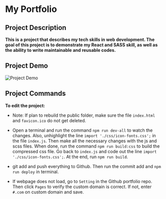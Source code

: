 # My Portfolio

## Project Description

**This is a project that describes my tech skills in web development. The goal of this project is to demonstrate my React and SASS skill, as well as the ability to write maintainable and reusable codes.**

## Project Demo

![Project Demo](https://media.giphy.com/media/Lr3UUFvyhBR8W56xcL/giphy.gif)

## Project Commands

**To edit the project:** 

- Note: If plan to rebuild the public folder, make sure the file `index.html` and `favicon.ico` do not get deleted.

- Open a terminal and run the command `npm run dev-all` to watch the changes. Also, unhighlight the line `import './css/icon-fonts.css';` in the file `index.js`. Then make all the necessary changes with the js and scss files. When done, run the command `npm run build:css` to build the compressed css file. Go back to `index.js` and code out the line `import './css/icon-fonts.css';`. At the end, run `npm run build`.

- git add and push everything to Github. Then run the commit add and `npm run deploy` in terminal.

- If webpage does not load, go to `Setting` in the Github portfolio repo. Then click `Pages` to verify the custom domain is correct. If not, enter `#.com` on custom domain and save.

<!-- **Firebase Tutorial**
- To upload the changes to firebase, run `firebase deploy`.

- If receive the following error `Error: Failed to get Firebase project my-portfolio-ef549. Please make sure the project exists and your account has permission to access it.` Run the command `firebase login --reauth`. -->

<!-- Reference: 

1) Project Framwork tutorial (https://www.udemy.com/course/advanced-css-and-sass/)

2) Animated Text tutorial (https://www.youtube.com/watch?v=PP0Os0UvMCs)

3) Sticky Social Media Button (https://www.youtube.com/watch?v=ALhb5BlfddY)

4) Fill text effect tutorial (https://www.youtube.com/watch?v=O3RTTyQcNvI) 

5) 3D Slicebox tutorial (https://www.youtube.com/watch?v=BPfYx4kq8Tg)

6) Work Component tutorial (https://www.youtube.com/watch?v=OE6aO6mz6Ns)

7) Work Component tutorial - distortion effect (https://codesandbox.io/s/knn95?file=/src/index.js)

6) Firebase Deploy tutorial (https://www.youtube.com/watch?v=IDHfvpsYShs)

7) Use custom domain tutorial (https://www.youtube.com/watch?v=eCbelBE9g7Y&t=418s) and (https://www.youtube.com/watch?v=0VxXJbfzCs4)

8) Github Deploy and custom domain tutorial (https://www.youtube.com/watch?v=6Rto09ElUuY)
-->
